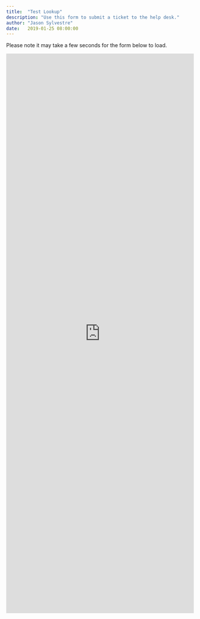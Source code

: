 ```yaml
---
title:  "Test Lookup"
description: "Use this form to submit a ticket to the help desk."
author: "Jason Sylvestre"
date:   2019-01-25 08:00:00
---
```


<p>Please note it may take a few seconds for the form below to load.</p>
<iframe frameborder="0" height="1500px" scrolling="yes" src="https://who.ucdavis.edu/" width="100%"></iframe>
